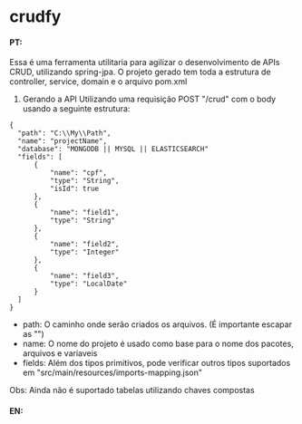# crudfy

#### PT:
Essa é uma ferramenta utilitaria para agilizar o desenvolvimento de APIs CRUD, utilizando spring-jpa. O projeto gerado tem toda a estrutura de controller, service, domain e o arquivo pom.xml

1. Gerando a API
  Utilizando uma requisição POST "/crud" com o body usando a seguinte estrutura:
  
  ```
  {
    "path": "C:\\My\\Path",
    "name": "projectName",
    "database": "MONGODB || MYSQL || ELASTICSEARCH"
    "fields": [
        {
            "name": "cpf",
            "type": "String",
            "isId": true
        },
        {
            "name": "field1",
            "type": "String"
        },
        {
            "name": "field2",
            "type": "Integer"
        },
        {
            "name": "field3",
            "type": "LocalDate"
        }
    ]
  }
  ```
  - path: O caminho onde serão criados os arquivos. (É importante escapar as "\")
  - name: O nome do projeto é usado como base para o nome dos pacotes, arquivos e variaveis
  - fields: Além dos tipos primitivos, pode verificar outros tipos suportados em "src/main/resources/imports-mapping.json"

Obs: Ainda não é suportado tabelas utilizando chaves compostas

#### EN:


